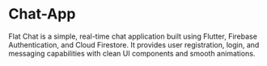 # Chat-App
Flat Chat is a simple, real-time chat application built using Flutter, Firebase Authentication, and Cloud Firestore. It provides user registration, login, and messaging capabilities with clean UI components and smooth animations.
